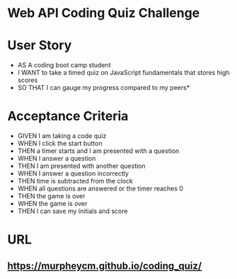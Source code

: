 # Web API Coding Quiz Challenge

# User Story
* AS A coding boot camp student
* I WANT to take a timed quiz on JavaScript fundamentals that stores high scores
* SO THAT I can gauge my progress compared to my peers*

# Acceptance Criteria
* GIVEN I am taking a code quiz
* WHEN I click the start button
* THEN a timer starts and I am presented with a question
* WHEN I answer a question
* THEN I am presented with another question
* WHEN I answer a question incorrectly
* THEN time is subtracted from the clock
* WHEN all questions are answered or the timer reaches 0
* THEN the game is over
* WHEN the game is over
* THEN I can save my initials and score

# URL
## https://murpheycm.github.io/coding_quiz/

